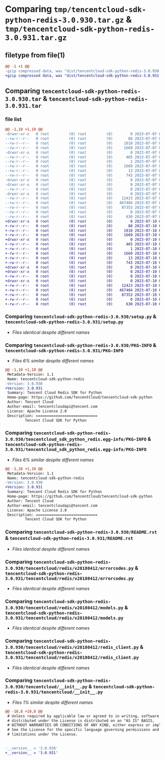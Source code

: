 # Comparing `tmp/tencentcloud-sdk-python-redis-3.0.930.tar.gz` & `tmp/tencentcloud-sdk-python-redis-3.0.931.tar.gz`

## filetype from file(1)

```diff
@@ -1 +1 @@
-gzip compressed data, was "dist/tencentcloud-sdk-python-redis-3.0.930.tar", last modified: Fri Jul  7 00:29:53 2023, max compression
+gzip compressed data, was "dist/tencentcloud-sdk-python-redis-3.0.931.tar", last modified: Mon Jul 10 00:49:08 2023, max compression
```

## Comparing `tencentcloud-sdk-python-redis-3.0.930.tar` & `tencentcloud-sdk-python-redis-3.0.931.tar`

### file list

```diff
@@ -1,19 +1,19 @@
-drwxr-xr-x   0 root         (0) root         (0)        0 2023-07-07 00:29:53.000000 tencentcloud-sdk-python-redis-3.0.930/
--rw-r--r--   0 root         (0) root         (0)       88 2023-07-07 00:29:53.000000 tencentcloud-sdk-python-redis-3.0.930/setup.cfg
--rw-r--r--   0 root         (0) root         (0)     1010 2023-07-07 00:29:53.000000 tencentcloud-sdk-python-redis-3.0.930/setup.py
--rw-r--r--   0 root         (0) root         (0)     1669 2023-07-07 00:29:53.000000 tencentcloud-sdk-python-redis-3.0.930/PKG-INFO
-drwxr-xr-x   0 root         (0) root         (0)        0 2023-07-07 00:29:53.000000 tencentcloud-sdk-python-redis-3.0.930/tencentcloud_sdk_python_redis.egg-info/
--rw-r--r--   0 root         (0) root         (0)      465 2023-07-07 00:29:53.000000 tencentcloud-sdk-python-redis-3.0.930/tencentcloud_sdk_python_redis.egg-info/SOURCES.txt
--rw-r--r--   0 root         (0) root         (0)        1 2023-07-07 00:29:53.000000 tencentcloud-sdk-python-redis-3.0.930/tencentcloud_sdk_python_redis.egg-info/dependency_links.txt
--rw-r--r--   0 root         (0) root         (0)     1669 2023-07-07 00:29:53.000000 tencentcloud-sdk-python-redis-3.0.930/tencentcloud_sdk_python_redis.egg-info/PKG-INFO
--rw-r--r--   0 root         (0) root         (0)       13 2023-07-07 00:29:53.000000 tencentcloud-sdk-python-redis-3.0.930/tencentcloud_sdk_python_redis.egg-info/top_level.txt
--rw-r--r--   0 root         (0) root         (0)      743 2023-07-07 00:29:53.000000 tencentcloud-sdk-python-redis-3.0.930/README.rst
-drwxr-xr-x   0 root         (0) root         (0)        0 2023-07-07 00:29:53.000000 tencentcloud-sdk-python-redis-3.0.930/tencentcloud/
-drwxr-xr-x   0 root         (0) root         (0)        0 2023-07-07 00:29:53.000000 tencentcloud-sdk-python-redis-3.0.930/tencentcloud/redis/
--rw-r--r--   0 root         (0) root         (0)        0 2023-07-07 00:29:53.000000 tencentcloud-sdk-python-redis-3.0.930/tencentcloud/redis/__init__.py
-drwxr-xr-x   0 root         (0) root         (0)        0 2023-07-07 00:29:53.000000 tencentcloud-sdk-python-redis-3.0.930/tencentcloud/redis/v20180412/
--rw-r--r--   0 root         (0) root         (0)    12423 2023-07-07 00:29:53.000000 tencentcloud-sdk-python-redis-3.0.930/tencentcloud/redis/v20180412/errorcodes.py
--rw-r--r--   0 root         (0) root         (0)   467404 2023-07-07 00:29:53.000000 tencentcloud-sdk-python-redis-3.0.930/tencentcloud/redis/v20180412/models.py
--rw-r--r--   0 root         (0) root         (0)    87353 2023-07-07 00:29:53.000000 tencentcloud-sdk-python-redis-3.0.930/tencentcloud/redis/v20180412/redis_client.py
--rw-r--r--   0 root         (0) root         (0)        0 2023-07-07 00:29:53.000000 tencentcloud-sdk-python-redis-3.0.930/tencentcloud/redis/v20180412/__init__.py
--rw-r--r--   0 root         (0) root         (0)      630 2023-07-07 00:29:53.000000 tencentcloud-sdk-python-redis-3.0.930/tencentcloud/__init__.py
+drwxr-xr-x   0 root         (0) root         (0)        0 2023-07-10 00:49:08.000000 tencentcloud-sdk-python-redis-3.0.931/
+-rw-r--r--   0 root         (0) root         (0)       88 2023-07-10 00:49:08.000000 tencentcloud-sdk-python-redis-3.0.931/setup.cfg
+-rw-r--r--   0 root         (0) root         (0)     1010 2023-07-10 00:49:08.000000 tencentcloud-sdk-python-redis-3.0.931/setup.py
+-rw-r--r--   0 root         (0) root         (0)     1669 2023-07-10 00:49:08.000000 tencentcloud-sdk-python-redis-3.0.931/PKG-INFO
+drwxr-xr-x   0 root         (0) root         (0)        0 2023-07-10 00:49:08.000000 tencentcloud-sdk-python-redis-3.0.931/tencentcloud_sdk_python_redis.egg-info/
+-rw-r--r--   0 root         (0) root         (0)      465 2023-07-10 00:49:08.000000 tencentcloud-sdk-python-redis-3.0.931/tencentcloud_sdk_python_redis.egg-info/SOURCES.txt
+-rw-r--r--   0 root         (0) root         (0)        1 2023-07-10 00:49:08.000000 tencentcloud-sdk-python-redis-3.0.931/tencentcloud_sdk_python_redis.egg-info/dependency_links.txt
+-rw-r--r--   0 root         (0) root         (0)     1669 2023-07-10 00:49:08.000000 tencentcloud-sdk-python-redis-3.0.931/tencentcloud_sdk_python_redis.egg-info/PKG-INFO
+-rw-r--r--   0 root         (0) root         (0)       13 2023-07-10 00:49:08.000000 tencentcloud-sdk-python-redis-3.0.931/tencentcloud_sdk_python_redis.egg-info/top_level.txt
+-rw-r--r--   0 root         (0) root         (0)      743 2023-07-10 00:49:08.000000 tencentcloud-sdk-python-redis-3.0.931/README.rst
+drwxr-xr-x   0 root         (0) root         (0)        0 2023-07-10 00:49:08.000000 tencentcloud-sdk-python-redis-3.0.931/tencentcloud/
+drwxr-xr-x   0 root         (0) root         (0)        0 2023-07-10 00:49:08.000000 tencentcloud-sdk-python-redis-3.0.931/tencentcloud/redis/
+-rw-r--r--   0 root         (0) root         (0)        0 2023-07-10 00:49:08.000000 tencentcloud-sdk-python-redis-3.0.931/tencentcloud/redis/__init__.py
+drwxr-xr-x   0 root         (0) root         (0)        0 2023-07-10 00:49:08.000000 tencentcloud-sdk-python-redis-3.0.931/tencentcloud/redis/v20180412/
+-rw-r--r--   0 root         (0) root         (0)    12423 2023-07-10 00:49:08.000000 tencentcloud-sdk-python-redis-3.0.931/tencentcloud/redis/v20180412/errorcodes.py
+-rw-r--r--   0 root         (0) root         (0)   467404 2023-07-10 00:49:08.000000 tencentcloud-sdk-python-redis-3.0.931/tencentcloud/redis/v20180412/models.py
+-rw-r--r--   0 root         (0) root         (0)    87353 2023-07-10 00:49:08.000000 tencentcloud-sdk-python-redis-3.0.931/tencentcloud/redis/v20180412/redis_client.py
+-rw-r--r--   0 root         (0) root         (0)        0 2023-07-10 00:49:08.000000 tencentcloud-sdk-python-redis-3.0.931/tencentcloud/redis/v20180412/__init__.py
+-rw-r--r--   0 root         (0) root         (0)      630 2023-07-10 00:49:08.000000 tencentcloud-sdk-python-redis-3.0.931/tencentcloud/__init__.py
```

### Comparing `tencentcloud-sdk-python-redis-3.0.930/setup.py` & `tencentcloud-sdk-python-redis-3.0.931/setup.py`

 * *Files identical despite different names*

### Comparing `tencentcloud-sdk-python-redis-3.0.930/PKG-INFO` & `tencentcloud-sdk-python-redis-3.0.931/PKG-INFO`

 * *Files 6% similar despite different names*

```diff
@@ -1,10 +1,10 @@
 Metadata-Version: 1.1
 Name: tencentcloud-sdk-python-redis
-Version: 3.0.930
+Version: 3.0.931
 Summary: Tencent Cloud Redis SDK for Python
 Home-page: https://github.com/TencentCloud/tencentcloud-sdk-python
 Author: Tencent Cloud
 Author-email: tencentcloudapi@tencent.com
 License: Apache License 2.0
 Description: ============================
         Tencent Cloud SDK for Python
```

### Comparing `tencentcloud-sdk-python-redis-3.0.930/tencentcloud_sdk_python_redis.egg-info/PKG-INFO` & `tencentcloud-sdk-python-redis-3.0.931/tencentcloud_sdk_python_redis.egg-info/PKG-INFO`

 * *Files 6% similar despite different names*

```diff
@@ -1,10 +1,10 @@
 Metadata-Version: 1.1
 Name: tencentcloud-sdk-python-redis
-Version: 3.0.930
+Version: 3.0.931
 Summary: Tencent Cloud Redis SDK for Python
 Home-page: https://github.com/TencentCloud/tencentcloud-sdk-python
 Author: Tencent Cloud
 Author-email: tencentcloudapi@tencent.com
 License: Apache License 2.0
 Description: ============================
         Tencent Cloud SDK for Python
```

### Comparing `tencentcloud-sdk-python-redis-3.0.930/README.rst` & `tencentcloud-sdk-python-redis-3.0.931/README.rst`

 * *Files identical despite different names*

### Comparing `tencentcloud-sdk-python-redis-3.0.930/tencentcloud/redis/v20180412/errorcodes.py` & `tencentcloud-sdk-python-redis-3.0.931/tencentcloud/redis/v20180412/errorcodes.py`

 * *Files identical despite different names*

### Comparing `tencentcloud-sdk-python-redis-3.0.930/tencentcloud/redis/v20180412/models.py` & `tencentcloud-sdk-python-redis-3.0.931/tencentcloud/redis/v20180412/models.py`

 * *Files identical despite different names*

### Comparing `tencentcloud-sdk-python-redis-3.0.930/tencentcloud/redis/v20180412/redis_client.py` & `tencentcloud-sdk-python-redis-3.0.931/tencentcloud/redis/v20180412/redis_client.py`

 * *Files identical despite different names*

### Comparing `tencentcloud-sdk-python-redis-3.0.930/tencentcloud/__init__.py` & `tencentcloud-sdk-python-redis-3.0.931/tencentcloud/__init__.py`

 * *Files 1% similar despite different names*

```diff
@@ -10,8 +10,8 @@
 # Unless required by applicable law or agreed to in writing, software
 # distributed under the License is distributed on an "AS IS" BASIS,
 # WITHOUT WARRANTIES OR CONDITIONS OF ANY KIND, either express or implied.
 # See the License for the specific language governing permissions and
 # limitations under the License.
 
 
-__version__ = '3.0.930'
+__version__ = '3.0.931'
```

